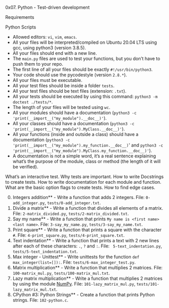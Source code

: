 0x07. Python - Test-driven development

Requirements

Python Scripts
*   Allowed editors: `vi`, `vim`, `emacs`.
*   All your files will be interpreted/compiled on Ubuntu 20.04 LTS using gcc, using python3 (version 3.8.5).
*   All your files should end with a new line.
*   The `main.py` files are used to test your functions, but you don’t have to push them to your repo.
*   The first line of all your files should be exactly `#!/usr/bin/python3`.
*   Your code should use the pycodestyle (version `2.8.*`).
*   All your files must be executable.
*   All your test files should be inside a folder `tests`.
*   All your test files should be text files (extension: `.txt`).
*   All your tests should be executed by using this command: `python3 -m doctest ./tests/*`.
*   The length of your files will be tested using `wc`.
*   All your modules should have a documentation (`python3 -c 'print(__import__("my_module").__doc__)'`).
*   All your classes should have a documentation (`python3 -c 'print(__import__("my_module").MyClass.__doc__)'`).
*   All your functions (inside and outside a class) should have a documentation (`python3 -c 'print(__import__("my_module").my_function.__doc__)`' and `python3 -c 'print(__import__("my_module").MyClass.my_function.__doc__)'`).
*   A documentation is not a simple word, it’s a real sentence explaining what’s the purpose of the module, class or method (the length of it will be verified).


What’s an interactive test.
Why tests are important.
How to write Docstrings to create tests.
How to write documentation for each module and function.
What are the basic option flags to create tests.
How to find edge cases.

0. Integers addition** - Write a function that adds 2 integers.
File: `0-add_integer.py`, `tests/0-add_integer.txt`.
1. Divide a matrix** - Write a function that divides all elements of a matrix.
File: `2-matrix_divided.py`, `tests/2-matrix_divided.txt`.
2. Say my name** - Write a function that prints `My name is <first name> <last name>`.
	File: `3-say_my_name.py`, `tests/3-say_my_name.txt`.
3. Print square** - Write a function that prints a square with the character `#`.
File: `4-print_square.py`, `tests/4-print_square.txt`.
4. Text indentation** - Write a function that prints a text with 2 new lines after each of these characters: `.`, `?` and `:`.
File: ` 5-text_indentation.py`, `tests/5-text_indentation.txt`.
5. Max integer - Unittest** - Write unittests for the function `def max_integer(list=[]):`.
File: `tests/6-max_integer_test.py`.
6. Matrix multiplication** - Write a function that multiplies 2 matrices.
File: `100-matrix_mul.py`, `tests/100-matrix_mul.txt`.
7. Lazy matrix multiplication** - Write a function that multiplies 2 matrices by using the module [NumPy](https://numpy.org/).
File: `101-lazy_matrix_mul.py`, `tests/101-lazy_matrix_mul.txt`.
8. CPython #3: Python Strings** - Create a function that prints Python strings.
File: `102-python.c`.
